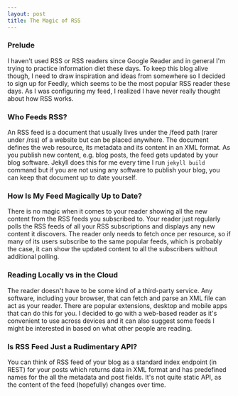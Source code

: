 ```yaml
---
layout: post
title: The Magic of RSS
---
```


### Prelude
I haven't used RSS or RSS readers since Google Reader and in general I'm trying to practice information diet these days. To keep this blog alive though, I need to draw inspiration and ideas from somewhere so I decided to sign up for Feedly, which seems to be the most popular RSS reader these days. As I was configuring my feed, I realized I have never really thought about how RSS works.

### Who Feeds RSS?
An RSS feed is a document that usually lives under the /feed path (rarer under /rss) of a website but can be placed anywhere. The document defines the web resource, its metadata and its content in an XML format. As you publish new content, e.g. blog posts, the feed gets updated by your blog software. Jekyll does this for me every time I run `jekyll build` command but if you are not using any software to publish your blog, you can keep that document up to date yourself.

### How Is My Feed Magically Up to Date?
There is no magic when it comes to your reader showing all the new content from the RSS feeds you subscribed to. Your reader just regularly polls the RSS feeds of all your RSS subscriptions and displays any new content it discovers. The reader only needs to fetch once per resource, so if many of its users subscribe to the same popular feeds, which is probably the case, it can show the updated content to all the subscribers without additional polling.

### Reading Locally vs in the Cloud
The reader doesn't have to be some kind of a third-party service. Any software, including your browser, that can fetch and parse an XML file can act as your reader. There are popular extensions, desktop and mobile apps that can do this for you. I decided to go with a web-based reader as it's convenient to use across devices and it can also suggest some feeds I might be interested in based on what other people are reading.

### Is RSS Feed Just a Rudimentary API?
You can think of RSS feed of your blog as a standard index endpoint (in REST) for your posts which returns data in XML format and has predefined names for the all the metadata and post fields. It's not quite static API, as the content of the feed (hopefully) changes over time.
